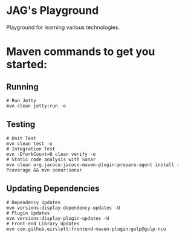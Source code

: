 # JAG's Playground
Playground for learning various technologies.

# Maven commands to get you started:

## Running
```
# Run Jetty
mvn clean jetty:run -o
```

## Testing
```
# Unit Test
mvn clean test -o
# Integration Test
mvn -DforkCount=0 clean verify -o
# Static code analysis with Sonar
mvn clean org.jacoco:jacoco-maven-plugin:prepare-agent install -Pcoverage && mvn sonar:sonar
```

## Updating Dependencies
```
# Dependency Updates
mvn versions:display-dependency-updates -U
# Plugin Updates
mvn versions:display-plugin-updates -U
# Front-end Library Updates
mvn com.github.eirslett:frontend-maven-plugin:gulp@gulp-ncu
```